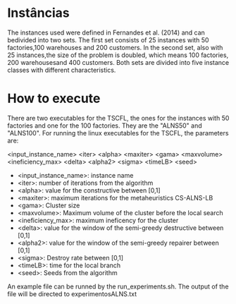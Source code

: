 # Instâncias
The instances used were defined in Fernandes et al. (2014) and can bedivided into two sets. The first set consists of 25 instances with 50 factories,100 warehouses and 200 customers. In the second set, also with 25 instances,the size of the problem is doubled, which means 100 factories, 200 warehousesand 400 customers. Both sets are divided into five instance classes with different characteristics.

# How to execute
There are two executables for the TSCFL, the ones for the instances with 50 factories and one for the 100 factories. They are the "ALNS50" and "ALNS100". 
For running the linux executables for the TSCFL, the parameters are:

\<input_instance_name> \<iter> \<alpha> \<maxiter> \<gama> \<maxvolume> \<ineficiency_max> \<delta> \<alpha2> \<sigma> \<timeLB> \<seed>

* \<input_instance_name>: instance name
* \<iter>: number of iterations from the algorithm
* \<alpha>: value for the constructive between [0,1]
* \<maxiter>: maximum iterations for the metaheuristics CS-ALNS-LB 
* \<gama>: Cluster size
* \<maxvolume>: Maximum volume of the cluster before the local search 
* \<ineficiency_max>: maximum ineficency for the cluster
* \<delta>: value for the window of the semi-greedy destructive between [0,1]
* \<alpha2>: value for the window of the semi-greedy repairer between [0,1]
* \<sigma>: Destroy rate between [0,1]
* \<timeLB>: time for the local branch
* \<seed>: Seeds from the algorithm

An example file can be runned by the run_experiments.sh. The output of the file will be directed to experimentosALNS.txt 
